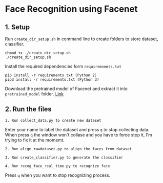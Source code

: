 # Face Recognition using Facenet

## 1. Setup
Run ```create_dir_setup.sh``` in command line to create folders to store dataset, classifier.
```
chmod +x ./create_dir_setup.sh
./create_dir_setup.sh
```

Install the required dependencies form ```requiremnents.txt```
```
pip install -r requirements.txt (Python 2)
pip3 install -r requirements.txt (Python 3)
```

Download the pretrained model of Facenet and extract it into ```pretrained_model``` folder.
[Link](https://drive.google.com/file/d/1EXPBSXwTaqrSC0OhUdXNmKSh9qJUQ55-/view)

## 2. Run the files
```
1. Run collect_data.py to create new dataset
```
Enter your name to label the dataset and press ```q``` to stop collecting data. When press ```q``` the window won't collase and
you have to force stop it, I'm trying to fix it at the momemt.
```
2. Run align_rawdataset.py to align the faces from dataset
```
```
3. Run create_classifier.py to generate the classifier
```
```
4. Run recog_face_real_time.py to recognize face
```
Press ```q``` when you want to stop recognizing process.
